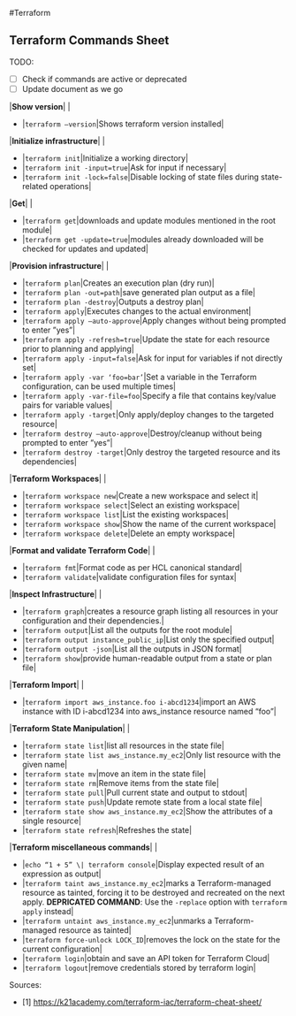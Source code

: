 #Terraform 
## Terraform Commands Sheet

TODO:
- [  ] Check if commands are active or deprecated
- [  ] Update document as we go

|**Show version**|   |   
- |`terraform –version`|Shows terraform version installed|

|**Initialize infrastructure**|   |
- |`terraform init`|Initialize a working directory|
- |`terraform init -input=true`|Ask for input if necessary|
- |`terraform init -lock=false`|Disable locking of state files during state-related operations|

|**Get**|   |
- |`terraform get`|downloads and update modules mentioned in the root module|
- |`terraform get -update=true`|modules already downloaded will be checked for updates and updated|

|**Provision infrastructure**|   |
- |`terraform plan`|Creates an execution plan (dry run)|
- |`terraform plan -out=path`|save generated plan output as a file|
- |`terraform plan -destroy`|Outputs a destroy plan|
- |`terraform apply`|Executes changes to the actual environment|
- |`terraform apply –auto-approve`|Apply changes without being prompted to enter ”yes”|
- |`terraform apply -refresh=true`|Update the state for each resource prior to planning and applying|
- |`terraform apply -input=false`|Ask for input for variables if not directly set|
- |`terraform apply -var ‘foo=bar’`|Set a variable in the Terraform configuration, can be used multiple times|
- |`terraform apply -var-file=foo`|Specify a file that contains key/value pairs for variable values|
- |`terraform apply -target`|Only apply/deploy changes to the targeted resource|
- |`terraform destroy –auto-approve`|Destroy/cleanup without being prompted to enter ”yes”|
- |`terraform destroy -target`|Only destroy the targeted resource and its dependencies|

|**Terraform Workspaces**|   |
- |`terraform workspace new`|Create a new workspace and select it|
- |`terraform workspace select`|Select an existing workspace|
- |`terraform workspace list`|List the existing workspaces|
- |`terraform workspace show`|Show the name of the current workspace|
- |`terraform workspace delete`|Delete an empty workspace|

|**Format and validate Terraform Code**|   |

- |`terraform fmt`|Format code as per HCL canonical standard|
- |`terraform validate`|validate configuration files for syntax|

|**Inspect Infrastructure**|   |

- |`terraform graph`|creates a resource graph listing all resources in your configuration and their dependencies.|
- |`terraform output`|List all the outputs for the root module|
- |`terraform output instance_public_ip`|List only the specified output|
- |`terraform output -json`|List all the outputs in JSON format|
- |`terraform show`|provide human-readable output from a state or plan file|

|**Terraform Import**|   |
- |`terraform import aws_instance.foo i-abcd1234`|import an AWS instance with ID i-abcd1234 into aws_instance resource named “foo”|

|**Terraform State Manipulation**|   |
- |`terraform state list`|list all resources in the state file|
- |`terraform state list aws_instance.my_ec2`|Only list resource with the given name|
- |`terraform state mv`|move an item in the state file|
- |`terraform state rm`|Remove items from the state file|
- |`terraform state pull`|Pull current state and output to stdout|
- |`terraform state push`|Update remote state from a local state file|
- |`terraform state show aws_instance.my_ec2`|Show the attributes of a single resource|
- |`terraform state refresh`|Refreshes the state|

|**Terraform miscellaneous commands**|   |
- |`echo “1 + 5” \| terraform console`|Display expected result of an expression as output|
- |`terraform taint aws_instance.my_ec2`|marks a Terraform-managed resource as tainted, forcing it to be destroyed and recreated on the next apply. **DEPRICATED COMMAND**: Use the `-replace` option with `terraform apply` instead|
- |`terraform untaint aws_instance.my_ec2`|unmarks a Terraform-managed resource as tainted|
- |`terraform force-unlock LOCK_ID`|removes the lock on the state for the current configuration|
- |`terraform login`|obtain and save an API token for Terraform Cloud|
- |`terraform logout`|remove credentials stored by terraform login|

Sources:
- [1] https://k21academy.com/terraform-iac/terraform-cheat-sheet/ 
